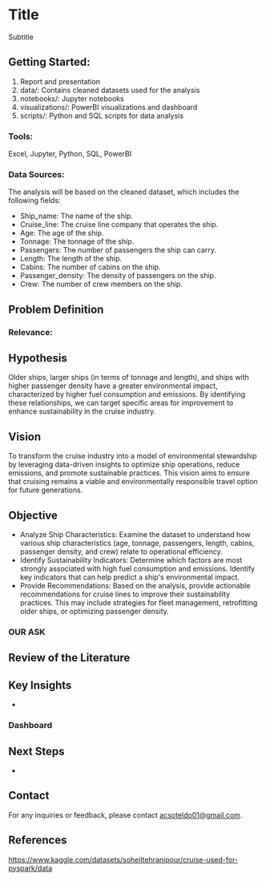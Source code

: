 # Title
Subtitle

## Getting Started: 
1. Report and presentation
2. data/: Contains cleaned datasets used for the analysis
3. notebooks/: Jupyter notebooks
4. visualizations/: PowerBI visualizations and dashboard
5. scripts/: Python and SQL scripts for data analysis

### Tools:
Excel, Jupyter, Python, SQL, PowerBI

### Data Sources:

The analysis will be based on the cleaned dataset, which includes the following fields:
* Ship_name: The name of the ship.
* Cruise_line: The cruise line company that operates the ship.
* Age: The age of the ship.
* Tonnage: The tonnage of the ship.
* Passengers: The number of passengers the ship can carry.
* Length: The length of the ship.
* Cabins: The number of cabins on the ship.
* Passenger_density: The density of passengers on the ship.
* Crew: The number of crew members on the ship.

## Problem Definition

### Relevance:

## Hypothesis
Older ships, larger ships (in terms of tonnage and length), and ships with higher passenger density have a greater environmental impact, characterized by higher fuel consumption and emissions. By identifying these relationships, we can target specific areas for improvement to enhance sustainability in the cruise industry.

## Vision
To transform the cruise industry into a model of environmental stewardship by leveraging data-driven insights to optimize ship operations, reduce emissions, and promote sustainable practices. This vision aims to ensure that cruising remains a viable and environmentally responsible travel option for future generations.

## Objective
* Analyze Ship Characteristics: Examine the dataset to understand how various ship characteristics (age, tonnage, passengers, length, cabins, passenger density, and crew) relate to operational efficiency.
* Identify Sustainability Indicators: Determine which factors are most strongly associated with high fuel consumption and emissions. Identify key indicators that can help predict a ship's environmental impact.
* Provide Recommendations: Based on the analysis, provide actionable recommendations for cruise lines to improve their sustainability practices. This may include strategies for fleet management, retrofitting older ships, or optimizing passenger density.

### OUR ASK

## Review of the Literature

## Key Insights
* 

### Dashboard

## Next Steps
* 

## Contact
For any inquiries or feedback, please contact acsoteldo01@gmail.com.

## References
https://www.kaggle.com/datasets/soheiltehranipour/cruise-used-for-pyspark/data
